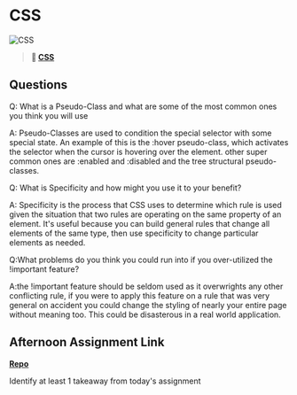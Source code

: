 # CSS

![CSS](https://bcw.blob.core.windows.net/public/cssUnit/1411879719053976)

> **📖 [CSS](https://codeworksacademy.com/fs-student-guide/resources/wk1/03-CSS)**

## Questions

Q: What is a Pseudo-Class and what are some of the most common ones you think you will use

A: Pseudo-Classes are used to condition the special selector with some special state. An example of this is the :hover pseudo-class, which activates the selector when the cursor is hovering over the element. other super common ones are :enabled and :disabled and the tree structural pseudo-classes. 


Q: What is Specificity and how might you use it to your benefit?

A: Specificity is the process that CSS uses to determine which rule is used given the situation that two rules are operating on the same property of an element. It's useful because you can build general rules that change all elements of the same type, then use specificity to change particular elements as needed.   

Q:What problems do you think you could run into if you over-utilized the !important feature?

A:the !important feature should be seldom used as it overwrights any other conflicting rule, if you were to apply this feature on a rule that was very general on accident you could change the styling of nearly your entire page without meaning too. This could be disasterous in a real world application. 

## Afternoon Assignment Link

**[Repo](https://github.com/JakeCarp/<ASSIGNMENT_REPO>)**

Identify at least 1 takeaway from today's assignment
